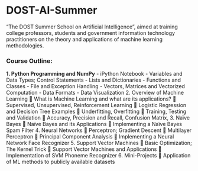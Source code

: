 # DOST-AI-Summer

“The DOST Summer School on Artificial Intelligence”,
aimed at training college professors, students and government information technology
practitioners on the theory and applications of machine learning methodologies. 

### Course Outline:
**1. Python Programming and NumPy**
    - iPython Notebook
    - Variables and Data Types; Control Statements
    - Lists and Dictionaries
    - Functions and Classes
    - File and Exception Handling
    - Vectors, Matrices and Vectorized Computation
    - Data Formats
    - Data Visualization
2. Overview of Machine Learning
 What is Machine Learning and what are its applications?
 Supervised, Unsupervised, Reinforcement Learning
 Logistic Regression and Decision Tree Examples
 Underfitting, Overfitting
 Training, Testing and Validation
 Accuracy, Precision and Recall, Confusion Matrix,
3. Naïve Bayes
 Naïve Bayes and its Applications
 Implementing a Naïve Bayes Spam Filter
4. Neural Networks
 Perceptron; Gradient Descent
 Multilayer Perceptron
 Principal Component Analysis
 Implementing a Neural Network Face Recognizer
5. Support Vector Machines
 Basic Optimization; The Kernel Trick
 Support Vector Machines and Applications
 Implementation of SVM Phoneme Recognizer
6. Mini-Projects
 Application of ML methods to publicly available datasets
